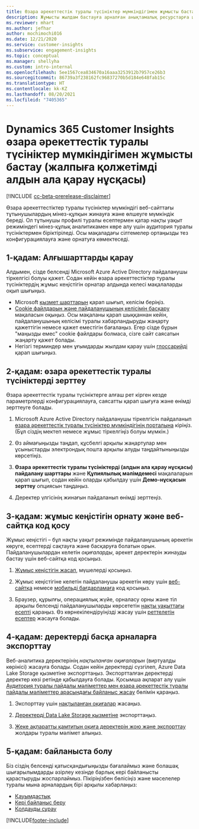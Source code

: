```yaml
---
title: Өзара әрекеттестік туралы түсініктер мүмкіндігімен жұмысты бастау
description: Жұмысты жылдам бастауға арналған анықтамалық ресурстарға шолу.
ms.reviewer: mhart
ms.author: jefhar
author: mochimochi016
ms.date: 12/21/2020
ms.service: customer-insights
ms.subservice: engagement-insights
ms.topic: conceptual
ms.manager: shellyha
ms.custom: intro-internal
ms.openlocfilehash: 5ee1567cea834670a16aaa3253912b7957ce26b3
ms.sourcegitcommit: 86739a3f238162fc96837270b5d184e648fab15c
ms.translationtype: HT
ms.contentlocale: kk-KZ
ms.lasthandoff: 08/20/2021
ms.locfileid: "7405365"
---
```

# <a name="get-started-with-dynamics-365-customer-insights-engagement-insights-capability-public-preview"></a>Dynamics 365 Customer Insights өзара әрекеттестік туралы түсініктер мүмкіндігімен жұмысты бастау (жалпыға қолжетімді алдын ала қарау нұсқасы)

[!INCLUDE [cc-beta-prerelease-disclaimer](includes/cc-beta-prerelease-disclaimer.md)]

Өзара әрекеттестіктер туралы түсініктер мүмкіндігі веб-сайттағы тұтынушылардың мінез-құлқын жинауға және өлшеуге мүмкіндік береді. Ол тұтынушы профилі туралы есептермен қатар нақты уақыт режиміндегі мінез-құлық аналитикамен көре алу үшін аудитория туралы түсініктермен біріктіріледі. Осы мақаладағы сілтемелер ортаңызды тез конфигурациялауға және орнатуға көмектеседі.

## <a name="step-1-review-prerequisites"></a>1-қадам: Алғышарттарды қарау

Алдымен, сізде белсенді Microsoft Azure Active Directory пайдаланушы тіркелгісі болуы қажет. Содан кейін өзара әрекеттестіктер туралы түсініктердің жұмыс кеңістігін орнатар алдында келесі мақалаларды оқып шығыңыз.

- Microsoft [қызмет шарттарын](terms-of-service.md) қарап шығып, келісім беріңіз.  
- [Cookie файлдарын және пайдаланушының келісімін басқару](user-consent-storage.md) мақаласын оқыңыз. Осы мақаланы қарап шыққаннан кейін, пайдаланушының келісімі туралы хабарландыруды жаңарту қажеттігін немесе қажет еместігін бағалаңыз. Егер сізде бұрын "маңызды емес" cookie файлдары болмаса, сізге сайт саясатын жаңарту қажет болады.
- Негізгі терминдер мен ұғымдарды жылдам қарау үшін [глоссарийді](glossary.md) қарап шығыңыз.

## <a name="step-2-explore-engagement-insights"></a>2-қадам: өзара әрекеттестік туралы түсініктерді зерттеу

Өзара әрекеттестік туралы түсініктерге алғаш рет кірген кезде параметрлерді конфигурациялауға, саясатты қарап шығуға және өнімді зерттеуге болады.

1. Microsoft Azure Active Directory пайдаланушы тіркелгісін пайдаланып [өзара әрекеттестік туралы түсініктер мүмкіндігінің порталына](https://pi.dynamics.com) кіріңіз. (Бұл сіздің мектеп немесе жұмыс тіркелгіңіз болуы мүмкін.)

1. Өз аймағыңызды таңдап, құсбелгі арқылы жаңартулар мен ұсыныстарды электрондық пошта арқылы алуды таңдайтыныңызды көрсетіңіз.

1. **Өзара әрекеттестік туралы түсініктерді (алдын ала қарау нұсқасы) пайдалану шарттары** және **Құпиялылық мәлімдемесі** мақалаларын қарап шығып, содан кейін оларды қабылдау үшін **Демо-нұсқасын зерттеу** опциясын таңдаңыз.

1. Деректер үлгісінің жинағын пайдаланып өнімді зерттеңіз.

##  <a name="step-3-set-up-a-workspace-and-add-code-to-your-website"></a>3-қадам: жұмыс кеңістігін орнату және веб-сайтқа код қосу

Жұмыс кеңістігі – бұл нақты уақыт режимінде пайдаланушының әрекетін көруге, есептерді сақтауға және басқаруға болатын орын. Пайдаланушылардан келетін *оқиғаларды*, әрекет деректерін жинауды бастау үшін веб-сайтқа код қосыңыз.

1. [Жұмыс кеңістігін жасап](create-workspace.md), мүшелерді қосыңыз.

1. Жұмыс кеңістігіне келетін пайдаланушы әрекетін көру үшін [веб-сайтқа](instrument-website.md) немесе [мобильді бағдарламаға](developer-resources.md#capture-events-from-mobile-apps) код қосыңыз.

1. Браузер, құрылғы, операциялық жүйе, орналасу орны және тіл арқылы белсенді пайдаланушыларды көрсететін [нақты уақыттағы есепті](view-reports.md) қараңыз. Өз көрнекілендіруіңізді жасау үшін [реттелетін есептер](custom-reports.md) жасауға болады.
    
## <a name="step-4-export-data-to-other-channels"></a>4-қадам: деректерді басқа арналарға экспорттау

Веб-аналитика деректерінің *нақтыланған оқиғаларын* (виртуалды көрінісі) жасауға болады. Содан кейін деректерді сүзгілеп, Azure Data Lake Storage қызметіне экспорттаңыз. Экспортталған деректерді деректер көзі ретінде қабылдауға болады. Қосымша ақпарат алу үшін [Аудитория туралы пайдалы мәліметтер мен өзара әрекеттестік туралы пайдалы мәліметтер арасындағы байланыс жасау](integrate-audience-insights-engagement-insights.md) бөлімін қараңыз.

1. Экспорттау үшін [нақтыланған оқиғалар](refined-events.md) жасаңыз.

1. [Деректерді Data Lake Storage қызметіне](export-events.md) экспорттаңыз.

1. [Жеке ақпаратты қамтитын оқиға деректерін жою және экспорттау](delete-export-personal-data.md) жолдары туралы мәлімет алыңыз.
 
## <a name="step-5-stay-connected"></a>5-қадам: байланыста болу

Біз сіздің белсенді қатысқандығыңызды бағалаймыз және болашақ шығарылымдарды әзірлеу кезінде барлық кері байланысты қарастыруды жоспарлаймыз. Пікіріңізбен бөлісіңіз және мәселелер туралы мына арналардың бірі арқылы хабарлаңыз:
- [Қауымдастық](https://go.microsoft.com/fwlink/?linkid=2141648)
- [Кері байланыс беру](https://go.microsoft.com/fwlink/?linkid=2143222)
- [Қолдауды сұрау](https://go.microsoft.com/fwlink/?linkid=2145734) 


[!INCLUDE[footer-include](../includes/footer-banner.md)]
